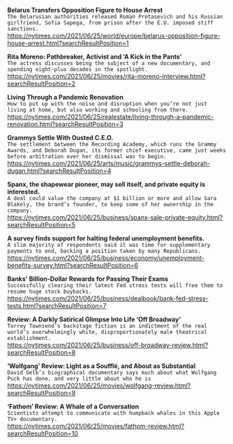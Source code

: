 **Belarus Transfers Opposition Figure to House Arrest**\
`The Belarusian authorities released Roman Protasevich and his Russian girlfriend, Sofia Sapega, from prison after the E.U. imposed stiff sanctions.`\
https://nytimes.com/2021/06/25/world/europe/belarus-opposition-figure-house-arrest.html?searchResultPosition=1

**Rita Moreno: Pathbreaker, Activist and ‘A Kick in the Pants’**\
`The actress discusses being the subject of a new documentary, and spending eight-plus decades in the spotlight.`\
https://nytimes.com/2021/06/25/movies/rita-moreno-interview.html?searchResultPosition=2

**Living Through a Pandemic Renovation**\
`How to put up with the noise and disruption when you’re not just living at home, but also working and schooling from there.`\
https://nytimes.com/2021/06/25/realestate/living-through-a-pandemic-renovation.html?searchResultPosition=3

**Grammys Settle With Ousted C.E.O.**\
`The settlement between the Recording Academy, which runs the Grammy Awards, and Deborah Dugan, its former chief executive, came just weeks before arbitration over her dismissal was to begin.`\
https://nytimes.com/2021/06/25/arts/music/grammys-settle-deborah-dugan.html?searchResultPosition=4

**Spanx, the shapewear pioneer, may sell itself, and private equity is interested.**\
`A deal could value the company at $1 billion or more and allow Sara Blakely, the brand’s founder, to keep some of her ownership in the company.`\
https://nytimes.com/2021/06/25/business/spanx-sale-private-equity.html?searchResultPosition=5

**A survey finds support for halting federal unemployment benefits.**\
`A slim majority of respondents said it was time for supplementary payments to end, backing a position taken by many Republicans.`\
https://nytimes.com/2021/06/25/business/economy/unemployment-benefits-survey.html?searchResultPosition=6

**Banks’ Billion-Dollar Rewards for Passing Their Exams**\
`Successfully clearing their latest Fed stress tests will free them to resume huge stock buybacks.`\
https://nytimes.com/2021/06/25/business/dealbook/bank-fed-stress-tests.html?searchResultPosition=7

**Review: A Darkly Satirical Glimpse Into Life ‘Off Broadway’**\
`Torrey Townsend’s backstage fiction is an indictment of the real world’s overwhelmingly white, disproportionately male theatrical establishment.`\
https://nytimes.com/2021/06/25/business/off-broadway-review.html?searchResultPosition=8

**‘Wolfgang’ Review: Light as a Soufflé, and About as Substantial**\
`David Gelb’s biographical documentary says much about what Wolfgang Puck has done, and very little about who he is`\
https://nytimes.com/2021/06/25/movies/wolfgang-review.html?searchResultPosition=9

**‘Fathom’ Review: A Whale of a Conversation**\
`Scientists attempt to communicate with humpback whales in this Apple TV+ documentary.`\
https://nytimes.com/2021/06/25/movies/fathom-review.html?searchResultPosition=10

